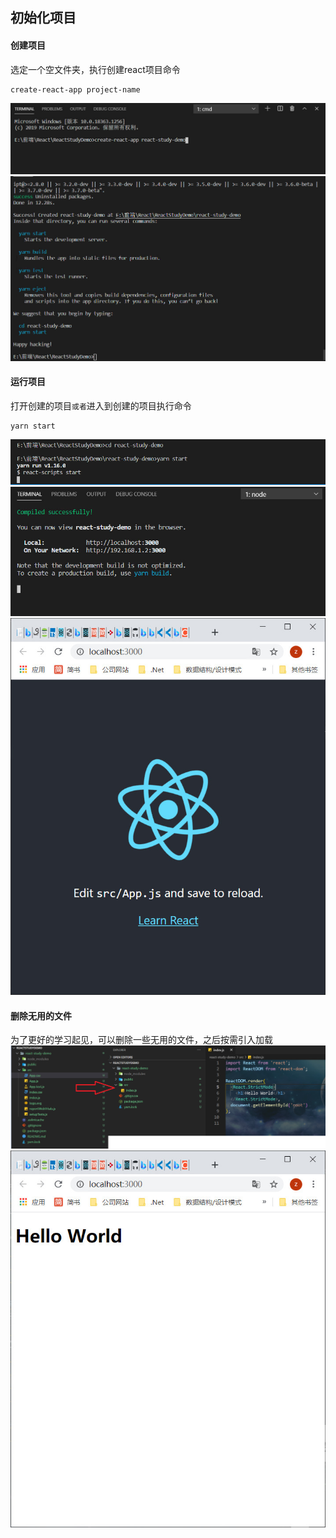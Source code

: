 ## 初始化项目
#### 创建项目
选定一个空文件夹，执行创建react项目命令
```
create-react-app project-name
```
![](./初始化项目/图一.jpg)
![](./初始化项目/图二.jpg)

#### 运行项目
打开创建的项目```或者```进入到创建的项目执行命令
```
yarn start
```
![](./初始化项目/图三.jpg)
![](./初始化项目/图四.jpg)
![](./初始化项目/图五.jpg)

#### 删除无用的文件
为了更好的学习起见，可以删除一些无用的文件，之后按需引入加载
![](./初始化项目/图六.jpg)
![](./初始化项目/图七.jpg)
